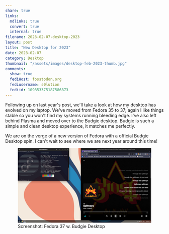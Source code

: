 ```yaml
---
share: true
links:
  mdlinks: true
  convert: true
  internal: true
filename: 2023-02-07-desktop-2023
layout: post
title: "New Desktop for 2023"
date: 2023-02-07
category: Desktop
thumbnail: "/assets/images/desktop-feb-2023-thumb.jpg"
comments:
  show: true
  fediHost: fosstodon.org
  fediusername: s0lution
  fediid: 109853375187586873
---
```


Following up on last year's post, we'll take a look at how my desktop has evolved on my laptop.  We've moved from Fedora 35 to 37; again I like things stable so you won't find my systems running bleeding edge. I've also left behind Plasma and moved over to the Budgie desktop. Budgie is such a simple and clean desktop experience, it matches me perfectly. 

We are on the verge of a new version of Fedora with a official Budgie Desktop spin. I can't wait to see where we are next year around this time!

<figure>
  <img alt="Fedora 37 Budgie Desktop" src="/assets/images/desktop-feb-2023.jpg" />
  <figcaption>Screenshot: Fedora 37 w. Budgie Desktop</figcaption>
</figure>